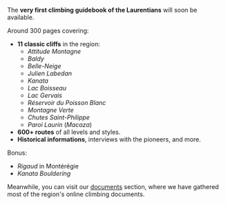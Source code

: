 The **very first climbing guidebook of the Laurentians** will soon be available.

Around 300 pages covering:

- **11 classic cliffs** in the region:
  - _Attitude Montagne_
  - _Baldy_
  - _Belle-Neige_
  - _Julien Labedan_
  - _Kanata_
  - _Lac Boisseau_
  - _Lac Gervais_
  - _Réservoir du Poisson Blanc_
  - _Montagne Verte_
  - _Chutes Saint-Philippe_
  - _Paroi Laurin_ (_Macaza_)
- **600+ routes** of all levels and styles.
- **Historical informations**, interviews with the pioneers, and more.

Bonus:

- _Rigaud_ in Montérégie
- _Kanata Bouldering_

Meanwhile, you can visit our [documents](./documents) section, where we have gathered most of the region's online climbing documents.
